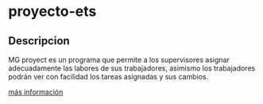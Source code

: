 # proyecto-ets

## Descripcion

MG proyect  es un programa que permite a los supervisores asignar adecuadamente las labores de sus trabajadores, asimismo los trabajadores podrán ver con facilidad los tareas asignadas y sus cambios.

[más información](https://github.com/RomenRD/proyecto-ets/wiki)


